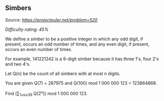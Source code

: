 Simbers
-------

*Source: https://projecteuler.net/problem=520*


*Difficulty rating: 45%*

We define a *simber* to be a positive integer in which any odd digit, if
present, occurs an odd number of times, and any even digit, if present,
occurs an even number of times.

For example, 141221242 is a 9-digit simber because it has three 1's,
four 2's and two 4's.

Let Q(n) be the count of all simbers with at most n digits.

You are given Q(7) = 287975 and Q(100) mod 1 000 000 123 = 123864868.

Find (∑<sub>1≤u≤39</sub> Q(2<sup>u</sup>)) mod 1 000 000 123.
